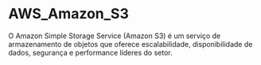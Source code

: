 # AWS_Amazon_S3
O Amazon Simple Storage Service (Amazon S3) é um serviço de armazenamento de objetos que oferece escalabilidade, disponibilidade de dados, segurança e performance líderes do setor.
